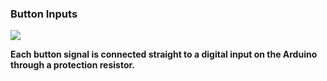 ### **Button Inputs**

![](https://lh3.googleusercontent.com/QkESSnELnVaSQTFz1OA3l0BqIw6B_e8qOUoBOfRm7dB0My6WqQ0wDafpT_GJH4IksH6tGdPijOBXk-maseAGTlRa4RhWaQzMLvcKZD2k1zZq5ff6wOV1DG9bkGXmJPw0V_0V3KUX)

**Each button signal is connected straight to a digital input on the Arduino through a protection resistor.**

  


